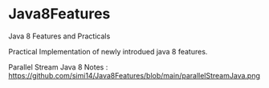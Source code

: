 # Java8Features
Java 8 Features and Practicals


Practical Implementation of newly introdued java 8 features.


Parallel Stream Java 8 Notes : https://github.com/simi14/Java8Features/blob/main/parallelStreamJava.png
